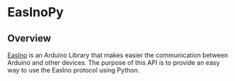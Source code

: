 # EasInoPy

## Overview

[EasIno](https://github.com/Frai13/EasIno) is an Arduino Library that makes easier the communication between Arduino and other devices. The purpose of this API is to provide an easy way to use the EasIno protocol using Python.

